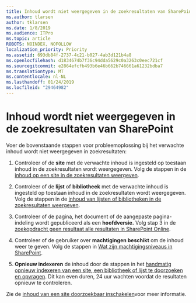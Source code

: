 ```yaml
---
title: Inhoud wordt niet weergegeven in de zoekresultaten van SharePoint
ms.author: tlarsen
author: tklarsen
ms.date: 1/8/2019
ms.audience: ITPro
ms.topic: article
ROBOTS: NOINDEX, NOFOLLOW
localization_priority: Priority
ms.assetid: 693db84f-2737-4c21-b027-4ab3d121b4a8
ms.openlocfilehash: d1834674b7f36c94dda5629c0a3263c0eec721cf
ms.sourcegitcommit: e2864efcfb493b6e46b662b746661a61232bdba7
ms.translationtype: MT
ms.contentlocale: nl-NL
ms.lasthandoff: 01/24/2019
ms.locfileid: "29464982"
---
```

# <a name="content-doesnt-appear-in-sharepoint-search-results"></a>Inhoud wordt niet weergegeven in de zoekresultaten van SharePoint

Voer de bovenstaande stappen voor probleemoplossing bij het verwachte inhoud wordt niet weergegeven in zoekresultaten:
  
1. Controleer of de **site** met de verwachte inhoud is ingesteld op toestaan inhoud in de zoekresultaten wordt weergegeven. Volg de stappen in de [inhoud op een site in de zoekresultaten weergeven](https://docs.microsoft.com/en-us/sharepoint/make-site-content-searchable#show-content-on-a-site-in-search-results).
    
2. Controleer of de **lijst** of **bibliotheek** met de verwachte inhoud is ingesteld op toestaan inhoud in de zoekresultaten wordt weergegeven. Volg de stappen in de [inhoud van lijsten of bibliotheken in de zoekresultaten weergeven](https://docs.microsoft.com/en-us/sharepoint/make-site-content-searchable#show-content-from-lists-or-libraries-in-search-results). 
    
3. Controleer of de pagina, het document of de aangepaste pagina-indeling wordt gepubliceerd als een **hoofdversie.** Volg stap 3 in de [zoekopdracht geen resultaat alle resultaten in SharePoint Online](https://go.microsoft.com/fwlink/?linkid=874525).
    
4. Controleer of de gebruiker over **machtigingen beschikt** om de inhoud weer te geven. Volg de stappen in [Wat zijn machtigingsniveaus in SharePoint](https://go.microsoft.com/fwlink/?linkid=867071).
    
5. **Opnieuw indexeren** de inhoud door de stappen in het [handmatig opnieuw indexeren van een site, een bibliotheek of lijst te doorzoeken en opvragen](https://docs.microsoft.com/en-us/sharepoint/crawl-site-content). Dit kan even duren, 24 uur wachten voordat de resultaten opnieuw te controleren.
    
Zie de [inhoud van een site doorzoekbaar inschakelen](https://docs.microsoft.com/en-us/sharepoint/make-site-content-searchable)voor meer informatie. 
  


